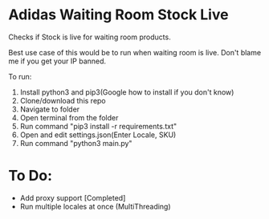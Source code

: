 # Adidas Waiting Room Stock Live
Checks if Stock is live for waiting room products.

Best use case of this would be to run when waiting room is live. Don't blame me if you get your IP banned.

To run:
  1. Install python3 and pip3(Google how to install if you don't know)
  2. Clone/download this repo
  3. Navigate to folder
  4. Open terminal from the folder
  5. Run command "pip3 install -r requirements.txt"
  6. Open and edit settings.json(Enter Locale, SKU)
  7. Run command "python3 main.py"
# To Do:
  - Add proxy support [Completed]
  - Run multiple locales at once (MultiThreading)
